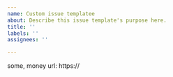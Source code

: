 ```yaml
---
name: Custom issue templatee
about: Describe this issue template's purpose here.
title: ''
labels: ''
assignees: ''

---
```


some, 
money url: https://
